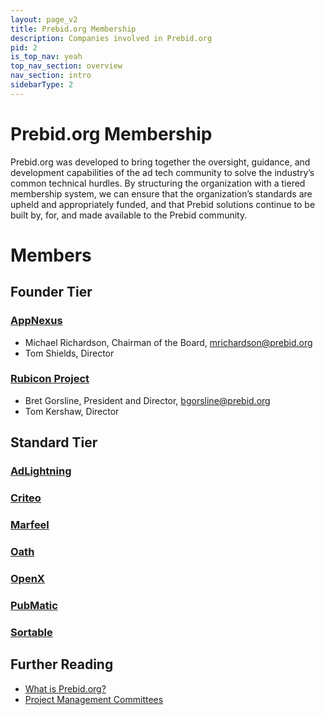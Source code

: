 ```yaml
---
layout: page_v2
title: Prebid.org Membership
description: Companies involved in Prebid.org
pid: 2
is_top_nav: yeah
top_nav_section: overview
nav_section: intro
sidebarType: 2
---
```


<div class="bs-docs-section" markdown="1">

# Prebid.org Membership

Prebid.org was developed to bring together the oversight, guidance, and development capabilities of the ad tech community to solve the industry’s common technical hurdles. By structuring the organization with a tiered membership system, we can ensure that the organization’s standards are upheld and appropriately funded, and that Prebid solutions continue to be built by, for, and made available to the Prebid community.

# Members

## Founder Tier

### [AppNexus](https://www.appnexus.com/en/publishers/header-bidding)

* Michael Richardson, Chairman of the Board, mrichardson@prebid.org
* Tom Shields, Director

### [Rubicon Project](http://rubiconproject.com/headerbidding)

* Bret Gorsline, President and Director, bgorsline@prebid.org
* Tom Kershaw, Director

## Standard Tier

### [AdLightning](https://www.adlightning.com/)
### [Criteo](https://www.criteo.com/for-publishers/products/criteo-direct-bidder/)
### [Marfeel](https://www.marfeel.com/)
### [Oath](https://www.oath.com/advertising/platforms/)
### [OpenX](https://openx.com/)
### [PubMatic](https://pubmatic.com/products/header-bidding/)
### [Sortable](https://sortable.com/)


## Further Reading

* [What is Prebid.org?]({{site.baseurl}}/overview/what-is-prebid-org.html)
* [Project Management Committees]({{site.baseurl}}/overview/prebid-management-committees.html)

</div>
